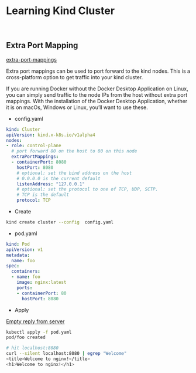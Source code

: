 # Learning Kind Cluster

<br>

## Extra Port Mapping

[extra-port-mappings](https://kind.sigs.k8s.io/docs/user/configuration/#extra-port-mappings)

Extra port mappings can be used to port forward to the kind nodes. This is a cross-platform option to get traffic into your kind cluster.

If you are running Docker without the Docker Desktop Application on Linux, you can simply send traffic to the node IPs from the host without extra port mappings. With the installation of the Docker Desktop Application, whether it is on macOs, Windows or Linux, you’ll want to use these.

- config.yaml

```yaml
kind: Cluster
apiVersion: kind.x-k8s.io/v1alpha4
nodes:
- role: control-plane
  # port forward 80 on the host to 80 on this node
  extraPortMappings:
  - containerPort: 8080
    hostPort: 8080
    # optional: set the bind address on the host
    # 0.0.0.0 is the current default
    listenAddress: "127.0.0.1"
    # optional: set the protocol to one of TCP, UDP, SCTP.
    # TCP is the default
    protocol: TCP
```

- Create

```bash
kind create cluster --config  config.yaml
```

- pod.yaml

```yaml
kind: Pod
apiVersion: v1
metadata:
  name: foo
spec:
  containers:
  - name: foo
    image: nginx:latest
    ports:
    - containerPort: 80
      hostPort: 8080
```

- Apply

[Empty reply from server](https://github.com/kubernetes-sigs/kind/issues/1618)

```bash
kubectl apply -f pod.yaml
pod/foo created

# hit localhost:8080
curl --silent localhost:8080 | egrep "Welcome"
<title>Welcome to nginx!</title>
<h1>Welcome to nginx!</h1>
```
